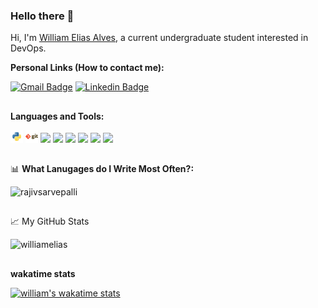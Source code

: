 ### Hello there 👋

Hi, I'm [William Elias Alves](https://github.com/williamelias/williamelias), a current undergraduate student interested in DevOps.

**Personal Links (How to contact me):**

[![Gmail Badge](https://img.shields.io/badge/-Gmail-c14438?style=flat-square&logo=Gmail&logoColor=white&link=mailto:williameliasalves@gmail.com)](mailto:williameliasalvesa@gmail.com)
[![Linkedin Badge](https://img.shields.io/badge/-LinkedIn-blue?style=flat-square&logo=Linkedin&logoColor=white&link=https://www.linkedin.com/in/fabriciopolato/)](https://www.linkedin.com/in/william-elias-101694102/)

##

**Languages and Tools:** 

<code><img height="20" src="https://raw.githubusercontent.com/github/explore/80688e429a7d4ef2fca1e82350fe8e3517d3494d/topics/python/python.png"></code>
<code><img height="20" src="https://raw.githubusercontent.com/github/explore/80688e429a7d4ef2fca1e82350fe8e3517d3494d/topics/git/git.png"></code>
<code><img height="20" src="https://static.djangoproject.com/img/logos/django-logo-positive.png"></code>
<code><img height="20" src="https://www.django-rest-framework.org/img/logo.png"></code>
<code><img height="20" src="https://www.docker.com/wp-content/uploads/2022/03/horizontal-logo-monochromatic-white.png"></code>
<code><img height="20" src="https://upload.wikimedia.org/wikipedia/commons/9/93/Amazon_Web_Services_Logo.svg"></code>
<code><img height="20" src="https://upload.wikimedia.org/wikipedia/commons/7/79/DigitalOcean_logo.png"></code>
<code><img height="20" src="https://upload.wikimedia.org/wikipedia/commons/c/c5/Nginx_logo.svg"></code>

##

📊 **What Lanugages do I Write Most Often?:**

 <img src="https://github-readme-stats.vercel.app/api/top-langs/?username=rajivsarvepalli&layout=compact&exclude_repo=github-readme-stats,rajivsarvepalli.github.io,rajivking6.github.io" alt="rajivsarvepalli" />

##

📈 My GitHub Stats

<p align="left"> <img src="https://github-readme-stats.vercel.app/api?username=williamelias&show_icons=true&theme=tokyonight&count_private=true" alt="williamelias" />
 
##

**wakatime stats**

[![william's wakatime stats](https://github-readme-stats.vercel.app/api/wakatime?username=@williameliasalves)](https://github.com/anuraghazra/github-readme-stats)
